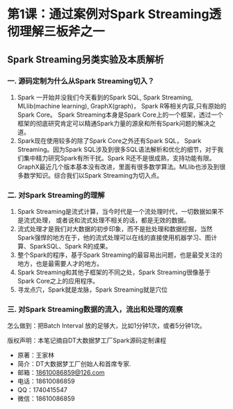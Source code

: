 # 第1课：通过案例对Spark Streaming透彻理解三板斧之一
## Spark Streaming另类实验及本质解析

### 一. 源码定制为什么从Spark Streaming切入？

1. Spark 一开始并没我们今天看到的Spark SQL, Spark Streaming, MLlib(machine learning), GraphX(graph)， Spark R等相关内容,只有原始的Spark Core。 Spark Streaming本身是Spark Core上的一个框架，透过一个框架的彻底研究肯定可以精通Spark力量的源泉和所有Spark问题的解决之道。
2. Spark现在使用较多的除了Spark Core之外还有Spark SQL， Spark Streaming。因为Spark SQL涉及到很多SQL语法解析和优化的细节，对于我们集中精力研究Spark有所干扰。Spark R还不是很成熟，支持功能有限。GraphX最近几个版本基本没有改进，里面有很多数学算法。MLlib也涉及到很多数学知识。综合我们以Spark Streaming为切入点。

### 二. 对Spark Streaming的理解
1. Spark Streaming是流式计算，当今时代是一个流处理时代，一切数据如果不是流式处理， 或者说和流式处理不相关的话，都是无效的数据。
2. 流式处理才是我们对大数据的初步印象，而不是批处理和数据挖掘，当然Spark强悍的地方在于，他的流式处理可以在线的直接使用机器学习、图计算、SparkSQL、Spark R的成果。
3. 整个Spark的程序，基于Spark Streaming的最容易出问题，也是最受关注的地方，也是最需要人才的地方。
4. Spark Streaming和其他子框架的不同之处，Spark Streaming很像基于Spark Core之上的应用程序。
5. 寻龙点穴，Spark就是龙脉，Spark Streaming就是穴位
 
### 三. 对Spark Streaming数据的流入，流出和处理的观察

怎么做到：把Batch Interval 放的足够大，比如1分钟1次，或者5分钟1次。










版权声明：本笔记摘自DT大数据梦工厂Spark源码定制课程
* 原著：王家林
* 简介：DT大数据梦工厂创始人和首席专家. 
* 邮箱：18610086859@126.com 
* 电话：18610086859 
* QQ：1740415547 
* 微信：18610086859
